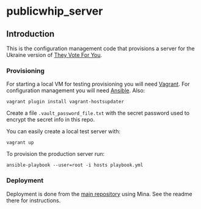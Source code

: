 # publicwhip_server

## Introduction

This is the configuration management code that provisions a server for the Ukraine version of [They Vote For You](https://theyvoteforyou.org.au/).

### Provisioning

For starting a local VM for testing provisioning you will need [Vagrant](https://www.vagrantup.com/).
For configuration management you will need [Ansible](http://docs.ansible.com/). Also:

    vagrant plugin install vagrant-hostsupdater

Create a file `.vault_password_file.txt` with the secret password used to encrypt the secret info in this repo.

You can easily create a local test server with:

    vagrant up

To provision the production server run:

    ansible-playbook --user=root -i hosts playbook.yml

### Deployment

Deployment is done from the [main repository](https://github.com/OPORA/publicwhip) using Mina. See the readme there for instructions.
